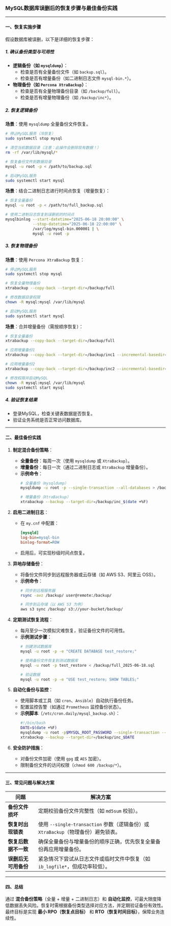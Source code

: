 ### **MySQL数据库误删后的恢复步骤与最佳备份实践**

---

#### **一、恢复实施步骤**
假设数据库被误删，以下是详细的恢复步骤：

##### **1. 确认备份类型与可用性**
- **逻辑备份（如 `mysqldump`）**：
  - 检查是否有全量备份文件（如 `backup.sql`）。
  - 检查是否有增量备份（如二进制日志文件 `mysql-bin.*`）。
- **物理备份（如 `Percona XtraBackup`）**：
  - 检查是否有全量物理备份目录（如 `/backup/full`）。
  - 检查是否有增量物理备份（如 `/backup/inc*`）。

##### **2. 恢复逻辑备份**
**场景**：使用 `mysqldump` 全量备份文件恢复。
```bash
# 停止MySQL服务（冷恢复）
sudo systemctl stop mysql

# 清空当前数据目录（注意：此操作会删除现有数据！）
rm -rf /var/lib/mysql/*

# 恢复备份文件到数据目录
mysql -u root -p < /path/to/backup.sql

# 启动MySQL服务
sudo systemctl start mysql
```

**场景**：结合二进制日志进行时间点恢复（增量恢复）：
```bash
# 恢复全量备份
mysql -u root -p < /path/to/full_backup.sql

# 使用二进制日志恢复到误删前的时间点
mysqlbinlog --start-datetime="2025-06-18 20:00:00" \
            --stop-datetime="2025-06-18 22:00:00" \
            /var/log/mysql-bin.000001 | \
            mysql -u root -p
```

##### **3. 恢复物理备份**
**场景**：使用 `Percona XtraBackup` 恢复：
```bash
# 停止MySQL服务
sudo systemctl stop mysql

# 恢复全量物理备份
xtrabackup --copy-back --target-dir=/backup/full

# 修改数据目录权限
chown -R mysql:mysql /var/lib/mysql

# 启动MySQL服务
sudo systemctl start mysql
```

**场景**：合并增量备份（需按顺序恢复）：
```bash
# 恢复全量备份
xtrabackup --copy-back --target-dir=/backup/full

# 应用增量备份1
xtrabackup --copy-back --target-dir=/backup/inc1 --incremental-basedir=/backup/full

# 应用增量备份2
xtrabackup --copy-back --target-dir=/backup/inc2 --incremental-basedir=/backup/inc1

# 修改权限并启动MySQL
chown -R mysql:mysql /var/lib/mysql
sudo systemctl start mysql
```

##### **4. 验证恢复结果**
- 登录MySQL，检查关键表数据是否恢复。
- 验证业务系统是否正常访问数据库。

---

#### **二、最佳备份实践**
1. **制定混合备份策略**：
   - **全量备份**：每周一次（使用 `mysqldump` 或 `XtraBackup`）。
   - **增量备份**：每日一次（通过二进制日志或 `XtraBackup` 增量备份）。
   - **示例命令**：
     ```bash
     # 全量备份（mysqldump）
     mysqldump -u root -p --single-transaction --all-databases > /backup/full_$(date +%F).sql

     # 增量备份（XtraBackup）
     xtrabackup --backup --target-dir=/backup/inc_$(date +%F)
     ```

2. **启用二进制日志**：
   - 在 `my.cnf` 中配置：
     ```ini
     [mysqld]
     log-bin=mysql-bin
     binlog-format=ROW
     ```
   - 启用后，可实现秒级时间点恢复。

3. **异地存储备份**：
   - 将备份文件同步到远程服务器或云存储（如 AWS S3、阿里云 OSS）。
   - **示例命令**：
     ```bash
     # 同步到远程服务器
     rsync -avz /backup/ user@remote:/backup/

     # 同步到云存储（以 AWS S3 为例）
     aws s3 sync /backup/ s3://your-bucket/backup/
     ```

4. **定期测试恢复流程**：
   - 每月至少一次模拟灾难恢复，验证备份文件的可用性。
   - **示例测试步骤**：
     ```bash
     # 创建测试数据库
     mysql -u root -p -e "CREATE DATABASE test_restore;"

     # 使用备份文件恢复到测试数据库
     mysql -u root -p test_restore < /backup/full_2025-06-18.sql

     # 验证数据
     mysql -u root -p -e "USE test_restore; SHOW TABLES;"
     ```

5. **自动化备份与监控**：
   - 使用脚本或工具（如 `cron`、`Ansible`）自动执行备份任务。
   - 配置监控告警（如通过 `Prometheus` 监控备份状态）。
   - **示例脚本**（`/etc/cron.daily/mysql_backup.sh`）：
     ```bash
     #!/bin/bash
     DATE=$(date +%F)
     mysqldump -u root -p$MYSQL_ROOT_PASSWORD --single-transaction --all-databases > /backup/full_$DATE.sql
     xtrabackup --backup --target-dir=/backup/inc_$DATE
     ```

6. **安全防护措施**：
   - 对备份文件加密（使用 `gpg` 或 `AES` 加密）。
   - 限制备份文件的访问权限（`chmod 600 /backup/*`）。

---

#### **三、常见问题与解决方案**
| **问题**                | **解决方案**                                                                 |
|-------------------------|-----------------------------------------------------------------------------|
| **备份文件损坏**         | 定期校验备份文件完整性（如 `md5sum` 校验）。                                |
| **恢复时出现锁表**       | 使用 `--single-transaction` 参数（逻辑备份）或 `XtraBackup`（物理备份）避免锁表。 |
| **恢复后数据不一致**     | 确保全量备份与增量备份的顺序正确，优先恢复全量备份再应用增量备份。            |
| **误删后无可用备份**     | 紧急情况下尝试从日志文件或临时文件中恢复（如 `ib_logfile*`，但成功率较低）。 |

---

#### **四、总结**
通过 **混合备份策略**（全量 + 增量 + 二进制日志）和 **自动化监控**，可最大限度降低数据丢失风险。恢复时需根据备份类型选择对应方法，并定期验证备份有效性。最终目标是实现 **最小 RPO（恢复点目标）** 和 **RTO（恢复时间目标）**，保障业务连续性。